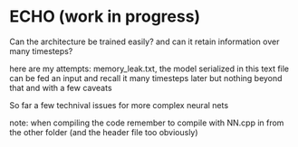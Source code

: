 # ECHO (work in progress)

Can the architecture be trained easily? and can it retain information over many timesteps?

here are my attempts:
memory_leak.txt, the model serialized in this text file can be fed an input and recall it many timesteps later but nothing beyond that and with a few caveats

So far a few technival issues for more complex neural nets


note: when compiling the code remember to compile with NN.cpp in from the other folder (and the header file too obviously)
